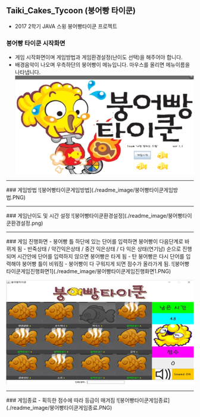 ## Taiki_Cakes_Tycoon (붕어빵 타이쿤)
- 2017 2학기 JAVA 스윙 붕어빵타이쿤 프로젝트 

### 붕어빵 타이쿤 시작화면
- 게임 시작화면이며 게임방법과 게임환경설정(난이도 선택)을 해주어야 합니다.
- 배경음악이 나오며 우측하단의 붕어빵이 메뉴입니다. 마우스를 올리면 메뉴이름을 나타냅니다.   
![붕어빵타이쿤메인화면](./readme_image/붕어빵타이쿤메인화면.PNG)
   
<hr>
### 게임방법
![붕어빵타이쿤게임방법](./readme_image/붕어빵타이쿤게임방법.PNG)
   
<hr>
### 게임난이도 및 시간 설정
![붕어빵타이쿤환경설정](./readme_image/붕어빵타이쿤환경설정.png)   
   
<hr>
### 게임 진행화면
- 붕어빵 틀 하단에 있는 단어를 입력하면 붕어빵이 다음단계로 바뀌게 됨
- 반죽상태 / 약간익은상태 / 중간 익은상태 / 다 익은 상태(연기남) 순으로 진행되며 시간안에 단어를 입력하지 않으면 붕어빵은 타게 됨
- 탄 붕어빵은 다시 단어를 입력해야 붕어빵 틀이 비워짐
- 붕어빵이 다 구워지게 되면 점수가 올라가게 됨.
![붕어빵타이쿤게임진행화면1](./readme_image/붕어빵타이쿤게임진행화면1.PNG)

![붕어빵타이쿤게임진행화면2](./readme_image/붕어빵타이쿤게임진행화면2.PNG)
<hr>
### 게임종료
- 획득한 점수에 따라 등급이 매겨짐
![붕어빵타이쿤게임종료](./readme_image/붕어빵타이쿤게임종료.PNG)   


